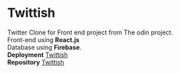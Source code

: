 # Twittish
Twitter Clone for Front end project from The odin project.<br>
Front-end using **React.js**<br>
Database using **Firebase**.<br>
**Deployment** [Twittish](https://twittish-newdb.web.app/)<br>
**Repository** [Twittish](https://github.com/kurniadikevin/twittish/tree/deploy)<br>
